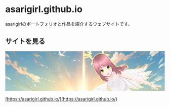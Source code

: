 # asarigirl.github.io

asarigirlのポートフォリオと作品を紹介するウェブサイトです。

## サイトを見る

[![asarigirl.github.io](assets/channel-banner.png)](https://asarigirl.github.io/)

[https://asarigirl.github.io/](https://asarigirl.github.io/)

